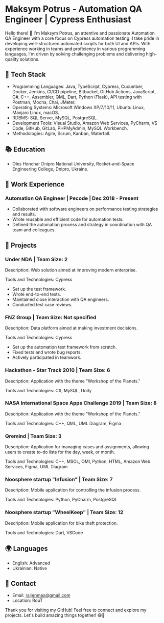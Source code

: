 # Maksym Potrus - Automation QA Engineer | Cypress Enthusiast

Hello there! 👋 I'm Maksym Potrus, an attentive and passionate Automation QA Engineer with a core focus on Cypress automation testing. I take pride in developing well-structured automated scripts for both UI and APIs. With experience working in teams and proficiency in various programming languages, I'm driven by solving challenging problems and delivering high-quality solutions.

## 🔧 Tech Stack

- Programming Languages: Java, TypeScript, Cypress, Cucumber, Docker, Jenkins, CI/CD pipeline, Bitbucket, GitHub Actions, JavaScript, C#, C++, Assembler, QML, Dart, Python (Flask), API testing with Postman, Mocha, Chai, JMeter.
- Operating Systems: Microsoft Windows XP/7/10/11, Ubuntu Linux, Manjaro Linux, macOS.
- RDBMS: SQL Server, MySQL, PostgreSQL.
- Development Tools: Visual Studio, Amazon Web Services, PyCharm, VS Code, GitHub, GitLab, PHPMyAdmin, MySQL Workbench.
- Methodologies: Agile, Scrum, Kanban, Waterfall.

## 📚 Education

- Oles Honchar Dnipro National University, Rocket-and-Space Engineering College, Dnipro, Ukraine.

## 💼 Work Experience

### Automation QA Engineer | Pecode | Dec 2018 - Present

- Collaborated with software engineers on performance testing strategies and results.
- Wrote reusable and efficient code for automation tests.
- Defined the automation process and strategy in coordination with QA team and colleagues.

## 🚀 Projects

### Under NDA | Team Size: 2

Description: Web solution aimed at improving modern enterprise.

Tools and Technologies: Cypress

- Set up the test framework.
- Wrote end-to-end tests.
- Maintained close interaction with QA engineers.
- Conducted test case reviews.

### FNZ Group | Team Size: Not specified

Description: Data platform aimed at making investment decisions.

Tools and Technologies: Cypress

- Set up the automation test framework from scratch.
- Fixed tests and wrote bug reports.
- Actively participated in teamwork.

### Hackathon - Star Track 2010 | Team Size: 6

Description: Application with the theme "Workshop of the Planets."

Tools and Technologies: C#, MySQL, Unity

### NASA International Space Apps Challenge 2019 | Team Size: 8

Description: Application with the theme "Workshop of the Planets."

Tools and Technologies: C++, QML, UML Diagram, Figma

### Qremind | Team Size: 3

Description: Application for managing cases and assignments, allowing users to create to-do lists for the day, week, or month.

Tools and Technologies: C++, MSOL, OMI, Python, HTML, Amazon Web Services, Figma, UML Diagram

### Noosphere startup "Infusion" | Team Size: 7

Description: Mobile application for controlling the infusion process.

Tools and Technologies: Python, PyCharm, PostgreSQL

### Noosphere startup "WheelKeep" | Team Size: 12

Description: Mobile application for bike theft protection.

Tools and Technologies: Dart, VSCode

## 🌍 Languages

- English: Advanced
- Ukrainian: Native

## 📧 Contact

- Email: raijenmax@gmail.com
- Location: RouT

Thank you for visiting my GitHub! Feel free to connect and explore my projects. Let's build amazing things together! 😄🚀
